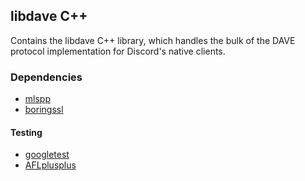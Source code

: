 ## libdave C++

Contains the libdave C++ library, which handles the bulk of the DAVE protocol implementation for Discord's native clients.

### Dependencies

- [mlspp](https://github.com/cisco/mlspp)
- [boringssl](https://boringssl.googlesource.com/boringssl)

#### Testing
- [googletest](https://github.com/google/googletest)
- [AFLplusplus](https://github.com/AFLplusplus/AFLplusplus)